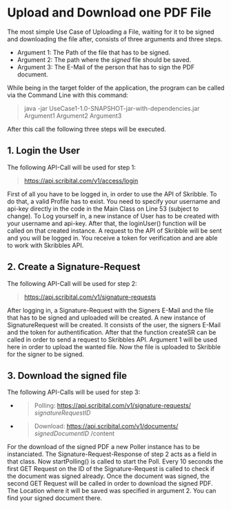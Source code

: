 # Upload and Download **one** PDF File
The most simple Use Case of Uploading a File, waiting for it to be signed and downloading the file after, consists of three arguments and three steps.
- Argument 1: The Path of the file that has to be signed.
- Argument 2: The path where the *signed* file should be saved.
- Argument 3: The E-Mail of the person that has to sign the PDF document.

While being in the target folder of the application, the program can be called via the Command Line with this command:

>java -jar UseCase1-1.0-SNAPSHOT-jar-with-dependencies.jar Argument1 Argument2 Argument3

After this call the following three steps will be executed.

## 1. Login the User

The following API-Call will be used for step 1:
> https://api.scribital.com/v1/access/login

First of all you have to be logged in, in order to use the API of Skribble. To do that, a valid Profile has to exist.
You need to specify your username and api-key directly in the code in the Main Class on Line 53 (subject to change).
To Log yourself in, a new instance of User has to be created with your username and api-key. After that, the loginUser() function will be called on that created instance. A request to the API of Skribble will be sent and you will be logged in. You receive a token for verification and are able to work with Skribbles API.


## 2. Create a Signature-Request

The following API-Call will be used for step 2:
> https://api.scribital.com/v1/signature-requests

After logging in, a Signature-Request with the Signers E-Mail and the file that has to be signed and uploaded will be created.
A new instance of SignatureRequest will be created. It consists of the user, the signers E-Mail and the token for authentification.
After that the function createSR can be called in order to send a request to Skribbles API. Argument 1 will be used here in order to upload the wanted file.
Now the file is uploaded to Skribble for the signer to be signed.


## 3. Download the signed file

The following API-Calls will be used for step 3:
- > Polling: https://api.scribital.com/v1/signature-requests/ *signatureRequestID*
- > Download: https://api.scribital.com/v1/documents/ *signedDocumentID* /content

For the download of the signed PDF a new Poller instance has to be instanciated. The Signature-Request-Response of step 2 acts as a field in that class.
Now startPolling() is called to start the Poll. Every 10 seconds the first GET Request on the ID of the Signature-Request is called to check if the document was signed already.
Once the document was signed, the second GET Request will be called in order to download the signed PDF. The Location where it will be saved was specified in argument 2. You can find your signed document there.





